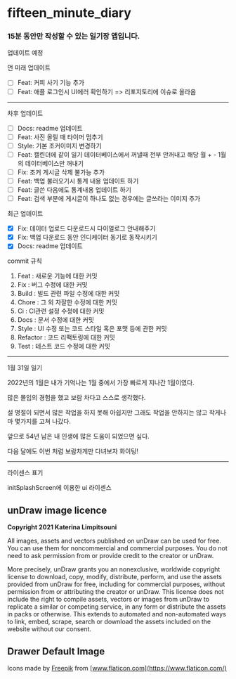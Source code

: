 # fifteen_minute_diary

### 15분 동안만 작성할 수 있는 일기장 앱입니다.

업데이트 예정

먼 미래 업데이트
- [ ] Feat: 커피 사기 기능 추가
- [ ] Feat: 애플 로그인시 UI에러 확인하기 => 리포지토리에 이슈로 올라옴
--------------------------------------------------------------------------
차후 업데이트
- [ ] Docs: readme 업데이트
- [ ] Feat: 사진 올릴 때 타이머 멈추기
- [ ] Style: 기본 조커이미지 변경하기
- [ ] Feat: 캘린더에 같이 일기 데이터베이스에서 꺼낼때 전부 안꺼내고 해당 월 + - 1월 의 데이터베이스만 꺼내기
- [ ] Fix: 조커 게시글 삭제 불가능 추가
- [ ] Feat: 백업 불러오기시 통계 내용 업데이트 하기
- [ ] Feat: 글쓴 다음에도 통계내용 업데이트 하기
- [ ] Feat: 검색 부분에 게시글이 하나도 없는 경우에는 글쓰라는 이미지 추가

최근 업데이트
- [X] Fix: 데이터 업로드 다운로드시 다이얼로그 안내해주기
- [X] Fix: 백업 다운로드 동안 인디케이터 동기로 동작시키기
- [X] Docs: readme 업데이트

commit 규칙
1. Feat : 새로운 기능에 대한 커밋
2. Fix : 버그 수정에 대한 커밋
3. Build : 빌드 관련 파일 수정에 대한 커밋
4. Chore : 그 외 자잘한 수정에 대한 커밋
5. Ci : CI관련 설정 수정에 대한 커밋
6. Docs : 문서 수정에 대한 커밋
7. Style : UI 수정 또는 코드 스타일 혹은 포맷 등에 관한 커밋
8. Refactor :  코드 리팩토링에 대한 커밋
9. Test : 테스트 코드 수정에 대한 커밋

---

1월 31일 일기

2022년의 1월은 내가 기억나는 1월 중에서 가장 빠르게 지나간 1월이였다.

많은 몰입의 경험을 했고 보람 차다고 스스로 생각했다.

설 명절이 되면서 많은 작업을 하지 못해 아쉽지만 그래도 작업을 안하지는 않고 작게나마 몇가지를 고쳐 나갔다.

앞으로 54년 남은 내 인생에 많은 도움이 되었으면 싶다.

다음 달에도 이번 처럼 보람차게만 다녀보자 화이팅!

---

라이센스 표기

initSplashScreen에 이용한 ui 라이센스
## **unDraw image licence**

**Copyright 2021 Katerina Limpitsouni**

All images, assets and vectors published on unDraw can be used for free. You can use them for noncommercial and commercial purposes. You do not need to ask permission from or provide credit to the creator or unDraw.

More precisely, unDraw grants you an nonexclusive, worldwide copyright license to download, copy, modify, distribute, perform, and use the assets provided from unDraw for free, including for commercial purposes, without permission from or attributing the creator or unDraw. This license does not include the right to compile assets, vectors or images from unDraw to replicate a similar or competing service, in any form or distribute the assets in packs or otherwise. This extends to automated and non-automated ways to link, embed, scrape, search or download the assets included on the website without our consent.

## **Drawer Default Image**

 Icons made by [Freepik](https://www.freepik.com) from [www.flaticon.com](https://www.flaticon.com/)